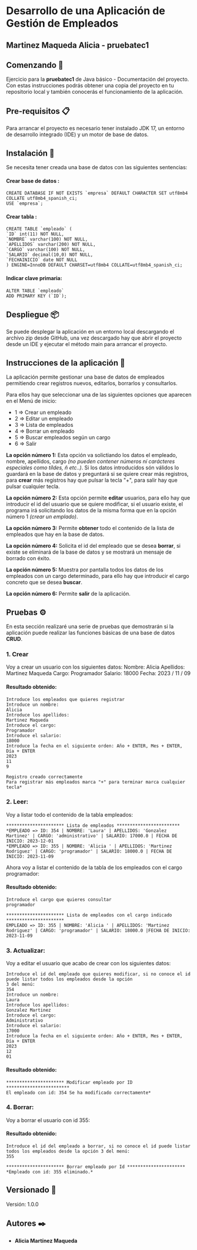 # Desarrollo de una Aplicación de Gestión de Empleados

## Martinez Maqueda Alicia - pruebatec1

## Comenzando 🚀

Ejercicio para la **pruebatec1** de Java básico - Documentación del proyecto. Con estas instrucciones podrás obtener
una copia del proyecto en tu repositorio local y también conocerás el funcionamiento de la aplicación.

## Pre-requisitos 📋

Para arrancar el proyecto es necesario tener instalado JDK 17, un entorno de desarrollo integrado (IDE) y un motor de
base
de datos.

## Instalación 🔧

Se necesita tener creada una base de datos con las siguientes sentencias:

#### Crear base de datos :

```
CREATE DATABASE IF NOT EXISTS `empresa` DEFAULT CHARACTER SET utf8mb4 COLLATE utf8mb4_spanish_ci;
USE `empresa`;
```

#### Crear tabla :

```
CREATE TABLE `empleado` (
`ID` int(11) NOT NULL,
`NOMBRE` varchar(100) NOT NULL,
`APELLIDOS` varchar(200) NOT NULL,
`CARGO` varchar(100) NOT NULL,
`SALARIO` decimal(10,0) NOT NULL,
`FECHAINICIO` date NOT NULL
) ENGINE=InnoDB DEFAULT CHARSET=utf8mb4 COLLATE=utf8mb4_spanish_ci;
```

#### Indicar clave primaria:

```
ALTER TABLE `empleado`
ADD PRIMARY KEY (`ID`);
```

## Despliegue 📦

Se puede desplegar la aplicación en un entorno local descargando el archivo zip desde GitHub, una vez
descargado hay que abrir el proyecto desde un IDE y ejecutar el método main para arrancar el proyecto.

## Instrucciones de la aplicación 📄

La aplicación permite gestionar una base de datos de empleados permitiendo crear registros nuevos, editarlos,
borrarlos y consultarlos.

Para ellos hay que seleccionar una de las siguientes opciones que aparecen en el Menú de inicio:

* 1 => Crear un empleado
* 2 => Editar un empleado
* 3 => Lista de empleados
* 4 => Borrar un empleado
* 5 => Buscar empleados según un cargo
* 6 => Salir

**La opción número 1:** Esta opción va solictiando los datos el empleado, nombre, apellidos, cargo
*(no pueden contener números ní carácteres especiales como tíldes, ñ etc..)*. Si los datos introducidos
són válidos lo guardará en la base de datos y preguntará si se quiere crear más registros, para **crear**
más registros hay que pulsar la tecla "+", para salir hay que pulsar cualquier tecla.

**La opción número 2:** Esta opción permite **editar** usuarios, para ello hay que introducir el id del usuario
que se quiere modificar, si el usuario existe, el programa irá solicitando los datos de la misma forma
que en la opción número 1 *(crear un emplado)*.

**La opción número 3:** Permite **obtener** todo el contenido de la lista de empleados que hay en la base de datos.

**La opción número 4:** Solicita el id del empleado que se desea **borrar**, si existe se eliminará de la base de
datos y se mostrará un mensaje de borrado con éxito.

**La opción número 5:** Muestra por pantalla todos los datos de los empleados con un cargo determinado, para
ello hay que introducir el cargo concreto que se desea **buscar**.

**La opción número 6:** Permite **salir** de la aplicación.

## Pruebas ⚙️

En esta sección realizaré una serie de pruebas que demostrarán si la aplicación puede realizar las funciones básicas
de una base de datos **CRUD**.

### 1. Crear

Voy a crear un usuario con los siguientes datos:
Nombre: Alicia
Apellidos: Martinez Maqueda
Cargo: Programador
Salario: 18000
Fecha: 2023 / 11 / 09

#### Resultado obtenido:

```
Introduce los empleados que quieres registrar
Introduce un nombre:
Alicia
Introduce los apellidos:
Martinez Maqueda
Introduce el cargo:
Programador
Introduce el salario:
18000
Introduce la fecha en el siguiente orden: Año + ENTER, Mes + ENTER, Día + ENTER
2023
11
9
```

```
Registro creado correctamente
Para registrar más empleados marca "+" para terminar marca cualquier tecla*
```

### 2. Leer:

Voy a listar todo el contenido de la tabla empleados:

```
********************** Lista de empleados ************************
*EMPLEADO => ID: 354 | NOMBRE: 'Laura' | APELLIDOS: 'Gonzalez Martinez' | CARGO: 'administrativo' | SALARIO: 17000.0 | FECHA DE INICIO: 2023-12-01
*EMPLEADO => ID: 355 | NOMBRE: 'Alicia ' | APELLIDOS: 'Martinez Rodriguez' | CARGO: 'programador' | SALARIO: 18000.0 | FECHA DE INICIO: 2023-11-09
```

Ahora voy a listar el contenido de la tabla de los empleados con el cargo programador:

#### Resultado obtenido:

```
Introduce el cargo que quieres consultar
programador
```

```
********************** Lista de empleados con el cargo indicado **********************
EMPLEADO => ID: 355 | NOMBRE: 'Alicia ' | APELLIDOS: 'Martinez Rodriguez' | CARGO: 'programador' | SALARIO: 18000.0 |FECHA DE INICIO: 2023-11-09
```

### 3. Actualizar:

Voy a editar el usuario que acabo de crear con los siguientes datos:

```
Introduce el id del empleado que quieres modificar, si no conoce el id puede listar todos los empleados desde la opción
3 del menú:
354
Introduce un nombre:
Laura
Introduce los apellidos:
Gonzalez Martinez
Introduce el cargo:
Administrativo
Introduce el salario:
17000
Introduce la fecha en el siguiente orden: Año + ENTER, Mes + ENTER, Día + ENTER
2023
12
01
```

#### Resultado obtenido:

```
********************** Modificar empleado por ID ************************
El empleado con id: 354 Se ha modificado correctamente*
```

### 4. Borrar:

Voy a borrar el usuario con id 355:

#### Resultado obtenido:

```
Introduce el id del empleado a borrar, si no conoce el id puede listar todos los empleados desde la opción 3 del menú: 
355
```

```
********************** Borrar empleado por Id **********************
*Empleado con id: 355 eliminado.*
```

## Versionado 📌

Versión: 1.0.0

## Autores ✒️

* **Alicia Martínez Maqueda** 
